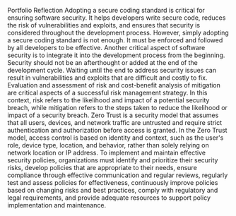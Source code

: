 Portfolio Reflection
Adopting a secure coding standard is critical for ensuring software security. It helps developers write secure code, reduces the risk of vulnerabilities and exploits, and ensures that security is considered throughout the development process. However, simply adopting a secure coding standard is not enough. It must be enforced and followed by all developers to be effective.
Another critical aspect of software security is to integrate it into the development process from the beginning. Security should not be an afterthought or added at the end of the development cycle. Waiting until the end to address security issues can result in vulnerabilities and exploits that are difficult and costly to fix.
Evaluation and assessment of risk and cost-benefit analysis of mitigation are critical aspects of a successful risk management strategy. In this context, risk refers to the likelihood and impact of a potential security breach, while mitigation refers to the steps taken to reduce the likelihood or impact of a security breach.
Zero Trust is a security model that assumes that all users, devices, and network traffic are untrusted and require strict authentication and authorization before access is granted. In the Zero Trust model, access control is based on identity and context, such as the user's role, device type, location, and behavior, rather than solely relying on network location or IP address.
To implement and maintain effective security policies, organizations must identify and prioritize their security risks, develop policies that are appropriate to their needs, ensure compliance through effective communication and regular reviews, regularly test and assess policies for effectiveness, continuously improve policies based on changing risks and best practices, comply with regulatory and legal requirements, and provide adequate resources to support policy implementation and maintenance.
